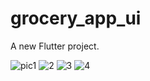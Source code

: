 # grocery_app_ui

A new Flutter project.


![pic1](https://github.com/Rayat-ullah/grocery_app_ui_2/assets/90436318/a0896e52-26d8-45f0-8685-f8028aefff21)
![2](https://github.com/Rayat-ullah/grocery_app_ui_2/assets/90436318/5c293152-c4e3-406d-a730-630327c6a0c0)
![3](https://github.com/Rayat-ullah/grocery_app_ui_2/assets/90436318/32887e3c-124c-4a14-b607-aa10f2c0525f)
![4](https://github.com/Rayat-ullah/grocery_app_ui_2/assets/90436318/b0ced54d-bbc7-4f9a-9347-a4dcf864e037)
